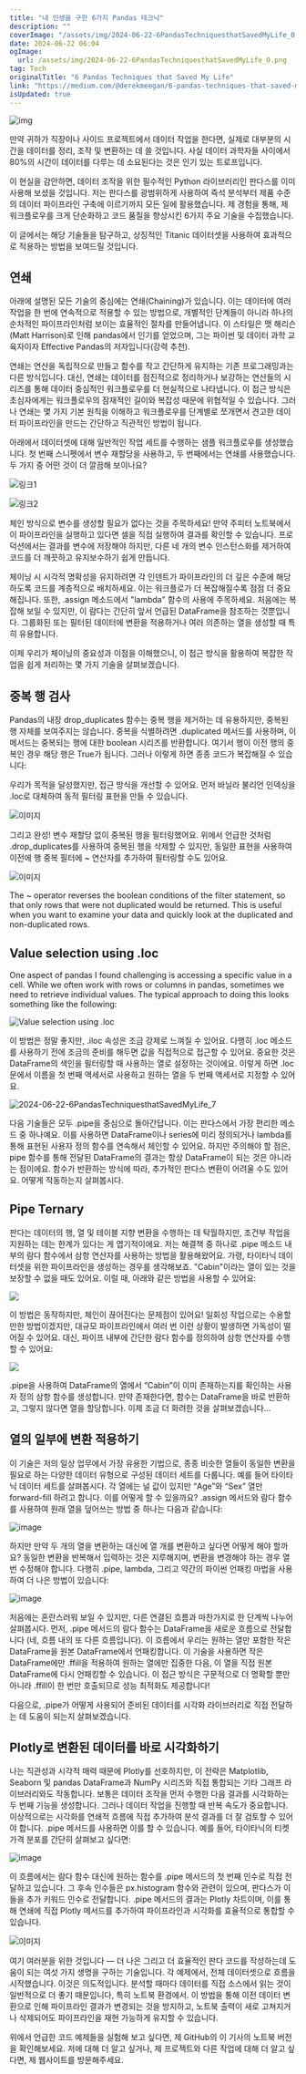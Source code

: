 ```yaml
---
title: "내 인생을 구한 6가지 Pandas 테크닉"
description: ""
coverImage: "/assets/img/2024-06-22-6PandasTechniquesthatSavedMyLife_0.png"
date: 2024-06-22 06:04
ogImage:
  url: /assets/img/2024-06-22-6PandasTechniquesthatSavedMyLife_0.png
tag: Tech
originalTitle: "6 Pandas Techniques that Saved My Life"
link: "https://medium.com/@derekmeegan/6-pandas-techniques-that-saved-my-life-0d8fcf7d2c26"
isUpdated: true
---
```


![img](/assets/img/2024-06-22-6PandasTechniquesthatSavedMyLife_0.png)

만약 귀하가 직장이나 사이드 프로젝트에서 데이터 작업을 한다면, 실제로 대부분의 시간을 데이터를 정리, 조작 및 변환하는 데 쓸 것입니다. 사실 데이터 과학자들 사이에서 80%의 시간이 데이터를 다루는 데 소요된다는 것은 인기 있는 트로프입니다.

이 현실을 감안하면, 데이터 조작을 위한 필수적인 Python 라이브러리인 판다스를 이미 사용해 보셨을 것입니다. 저는 판다스를 광범위하게 사용하여 즉석 분석부터 제품 수준의 데이터 파이프라인 구축에 이르기까지 모든 일에 활용했습니다. 제 경험을 통해, 제 워크플로우를 크게 단순화하고 코드 품질을 향상시킨 6가지 주요 기술을 수집했습니다.

이 글에서는 해당 기술들을 탐구하고, 상징적인 Titanic 데이터셋을 사용하여 효과적으로 적용하는 방법을 보여드릴 것입니다.

<!-- seedividend - 사각형 -->

<ins class="adsbygoogle"
     style="display:block"
     data-ad-client="ca-pub-4877378276818686"
     data-ad-slot="1898504329"
     data-ad-format="auto"
     data-full-width-responsive="true"></ins>

<script>
     (adsbygoogle = window.adsbygoogle || []).push({});
</script>

## 연쇄

아래에 설명된 모든 기술의 중심에는 연쇄(Chaining)가 있습니다. 이는 데이터에 여러 작업을 한 번에 연속적으로 적용할 수 있는 방법으로, 개별적인 단계들이 아니라 하나의 순차적인 파이프라인처럼 보이는 효율적인 절차를 만들어냅니다. 이 스타일은 맷 해리슨(Matt Harrison)로 인해 pandas에서 인기를 얻었으며, 그는 파이썬 및 데이터 과학 교육자이자 Effective Pandas의 저자입니다(강력 추천).

연쇄는 연산을 독립적으로 만들고 함수를 작고 간단하게 유지하는 기존 프로그래밍과는 다른 방식입니다. 대신, 연쇄는 데이터를 점진적으로 정리하거나 보강하는 연산들의 시리즈를 통해 데이터 중심적인 워크플로우를 더 현실적으로 나타냅니다. 이 접근 방식은 초심자에게는 워크플로우의 잠재적인 길이와 복잡성 때문에 위협적일 수 있습니다. 그러나 연쇄는 몇 가지 기본 원칙을 이해하고 워크플로우를 단계별로 쪼개면서 견고한 데이터 파이프라인을 만드는 간단하고 직관적인 방법이 됩니다.

아래에서 데이터셋에 대해 일반적인 작업 세트를 수행하는 샘플 워크플로우를 생성했습니다. 첫 번째 스니펫에서 변수 재할당을 사용하고, 두 번째에서는 연쇄를 사용했습니다. 두 가지 중 어떤 것이 더 깔끔해 보이나요?

<!-- seedividend - 사각형 -->

<ins class="adsbygoogle"
     style="display:block"
     data-ad-client="ca-pub-4877378276818686"
     data-ad-slot="1898504329"
     data-ad-format="auto"
     data-full-width-responsive="true"></ins>

<script>
     (adsbygoogle = window.adsbygoogle || []).push({});
</script>

![링크1](/assets/img/2024-06-22-6PandasTechniquesthatSavedMyLife_1.png)

![링크2](/assets/img/2024-06-22-6PandasTechniquesthatSavedMyLife_2.png)

체인 방식으로 변수를 생성할 필요가 없다는 것을 주목하세요! 만약 주피터 노트북에서 이 파이프라인을 실행하고 있다면 셀을 직접 실행하여 결과를 확인할 수 있습니다. 프로덕션에서는 결과를 변수에 저장해야 하지만, 다른 네 개의 변수 인스턴스화를 제거하여 코드를 더 깨끗하고 유지보수하기 쉽게 만듭니다.

체이닝 시 시각적 명확성을 유지하려면 각 인덴트가 파이프라인의 더 깊은 수준에 해당하도록 코드를 계층적으로 배치하세요. 이는 워크플로가 더 복잡해질수록 점점 더 중요해집니다. 또한, .assign 메소드에서 "lambda" 함수의 사용에 주목하세요. 처음에는 복잡해 보일 수 있지만, 이 람다는 간단히 앞서 언급된 DataFrame을 참조하는 것뿐입니다. 그룹화된 또는 필터된 데이터에 변환을 적용하거나 여러 의존하는 열을 생성할 때 특히 유용합니다.

<!-- seedividend - 사각형 -->

<ins class="adsbygoogle"
     style="display:block"
     data-ad-client="ca-pub-4877378276818686"
     data-ad-slot="1898504329"
     data-ad-format="auto"
     data-full-width-responsive="true"></ins>

<script>
     (adsbygoogle = window.adsbygoogle || []).push({});
</script>

이제 우리가 체이닝의 중요성과 이점을 이해했으니, 이 접근 방식을 활용하여 복잡한 작업을 쉽게 처리하는 몇 가지 기술을 살펴보겠습니다.

## 중복 행 검사

Pandas의 내장 drop_duplicates 함수는 중복 행을 제거하는 데 유용하지만, 중복된 행 자체를 보여주지는 않습니다. 중복을 식별하려면 .duplicated 메서드를 사용하며, 이 메서드는 중복되는 행에 대한 boolean 시리즈를 반환합니다. 여기서 행이 이전 행의 중복인 경우 해당 행은 True가 됩니다. 그러나 이렇게 하면 종종 코드가 복잡해질 수 있습니다:

<!-- seedividend - 사각형 -->

<ins class="adsbygoogle"
     style="display:block"
     data-ad-client="ca-pub-4877378276818686"
     data-ad-slot="1898504329"
     data-ad-format="auto"
     data-full-width-responsive="true"></ins>

<script>
     (adsbygoogle = window.adsbygoogle || []).push({});
</script>

우리가 목적을 달성했지만, 접근 방식을 개선할 수 있어요. 먼저 바닐라 불리언 인덱싱을 .loc로 대체하여 동적 필터링 표현을 만들 수 있습니다.

![이미지](/assets/img/2024-06-22-6PandasTechniquesthatSavedMyLife_4.png)

그리고 완성! 변수 재할당 없이 중복된 행을 필터링했어요. 위에서 언급한 것처럼 .drop_duplicates를 사용하여 중복된 행을 삭제할 수 있지만, 동일한 표현을 사용하여 이전에 행 중복 필터에 ~ 연산자를 추가하여 필터링할 수도 있어요.

![이미지](/assets/img/2024-06-22-6PandasTechniquesthatSavedMyLife_5.png)

<!-- seedividend - 사각형 -->

<ins class="adsbygoogle"
     style="display:block"
     data-ad-client="ca-pub-4877378276818686"
     data-ad-slot="1898504329"
     data-ad-format="auto"
     data-full-width-responsive="true"></ins>

<script>
     (adsbygoogle = window.adsbygoogle || []).push({});
</script>

The ~ operator reverses the boolean conditions of the filter statement, so that only rows that were not duplicated would be returned. This is useful when you want to examine your data and quickly look at the duplicated and non-duplicated rows.

## Value selection using .loc

One aspect of pandas I found challenging is accessing a specific value in a cell. While we often work with rows or columns in pandas, sometimes we need to retrieve individual values. The typical approach to doing this looks something like the following:

![Value selection using .loc](/assets/img/2024-06-22-6PandasTechniquesthatSavedMyLife_6.png)

<!-- seedividend - 사각형 -->

<ins class="adsbygoogle"
     style="display:block"
     data-ad-client="ca-pub-4877378276818686"
     data-ad-slot="1898504329"
     data-ad-format="auto"
     data-full-width-responsive="true"></ins>

<script>
     (adsbygoogle = window.adsbygoogle || []).push({});
</script>

이 방법은 정말 좋지만, .iloc 속성은 조금 강제로 느껴질 수 있어요. 다행히 .loc 메소드를 사용하기 전에 조금의 준비를 해두면 값을 직접적으로 접근할 수 있어요. 중요한 것은 DataFrame의 색인을 필터링할 때 사용하는 열로 설정하는 것이에요. 이렇게 하면 .loc 문에서 이름을 첫 번째 액세서로 사용하고 원하는 열을 두 번째 액세서로 지정할 수 있어요.

![2024-06-22-6PandasTechniquesthatSavedMyLife_7](/assets/img/2024-06-22-6PandasTechniquesthatSavedMyLife_7.png)

다음 기술들은 모두 .pipe을 중심으로 돌아간답니다. 이는 판다스에서 가장 편리한 메소드 중 하나예요. 이를 사용하면 DataFrame이나 series에 미리 정의되거나 lambda를 통해 표현된 사용자 정의 함수를 연속해서 체인할 수 있어요. 하지만 주의해야 할 점은, pipe 함수를 통해 전달된 DataFrame의 결과는 항상 DataFrame이 되는 것은 아니라는 점이에요. 함수가 반환하는 방식에 따라, 추가적인 판다스 변환이 어려울 수도 있어요. 어떻게 작동하는지 살펴봅시다.

## Pipe Ternary

<!-- seedividend - 사각형 -->

<ins class="adsbygoogle"
     style="display:block"
     data-ad-client="ca-pub-4877378276818686"
     data-ad-slot="1898504329"
     data-ad-format="auto"
     data-full-width-responsive="true"></ins>

<script>
     (adsbygoogle = window.adsbygoogle || []).push({});
</script>

판다는 데이터의 행, 열 및 테이블 지향 변환을 수행하는 데 탁월하지만, 조건부 작업을 지원하는 데는 한계가 있다는 게 엽기적이에요. 저는 해결책 중 하나로 .pipe 메소드 내부의 람다 함수에서 삼항 연산자를 사용하는 방법을 활용해왔어요. 가령, 타이타닉 데이터셋을 위한 파이프라인을 생성하는 경우를 생각해보죠. "Cabin"이라는 열이 있는 것을 보장할 수 없을 때도 있어요. 이럴 때, 아래와 같은 방법을 사용할 수 있어요:

<img src="/assets/img/2024-06-22-6PandasTechniquesthatSavedMyLife_8.png" />

이 방법은 동작하지만, 체인이 끊어진다는 문제점이 있어요! 일회성 작업으로는 수용할만한 방법이겠지만, 대규모 파이프라인에서 여러 번 이런 상황이 발생하면 가독성이 떨어질 수 있어요. 대신, 파이프 내부에 간단한 람다 함수를 정의하여 삼항 연산자를 수행할 수 있어요:

<img src="/assets/img/2024-06-22-6PandasTechniquesthatSavedMyLife_9.png" />

<!-- seedividend - 사각형 -->

<ins class="adsbygoogle"
     style="display:block"
     data-ad-client="ca-pub-4877378276818686"
     data-ad-slot="1898504329"
     data-ad-format="auto"
     data-full-width-responsive="true"></ins>

<script>
     (adsbygoogle = window.adsbygoogle || []).push({});
</script>

.pipe을 사용하여 DataFrame의 열에서 “Cabin”이 이미 존재하는지를 확인하는 사용자 정의 삼항 함수를 생성합니다. 만약 존재한다면, 함수는 DataFrame을 바로 반환하고, 그렇지 않다면 열을 할당합니다. 이제 조금 더 화려한 것을 살펴보겠습니다...

## 열의 일부에 변환 적용하기

이 기술은 저의 일상 업무에서 가장 유용한 기법으로, 종종 비슷한 열들이 동일한 변환을 필요로 하는 다양한 데이터 유형으로 구성된 데이터 세트를 다룹니다. 예를 들어 타이타닉 데이터 세트를 살펴봅시다. 각 열에는 널 값이 있지만 “Age”와 “Sex” 열만 forward-fill 하려고 합니다. 이를 어떻게 할 수 있을까요? .assign 메서드와 람다 함수를 사용하여 원래 열을 덮어쓰는 방법 중 하나는 다음과 같습니다:

![image](/assets/img/2024-06-22-6PandasTechniquesthatSavedMyLife_10.png)

<!-- seedividend - 사각형 -->

<ins class="adsbygoogle"
     style="display:block"
     data-ad-client="ca-pub-4877378276818686"
     data-ad-slot="1898504329"
     data-ad-format="auto"
     data-full-width-responsive="true"></ins>

<script>
     (adsbygoogle = window.adsbygoogle || []).push({});
</script>

하지만 만약 두 개의 열을 변환하는 대신에 열 개를 변환하고 싶다면 어떻게 해야 할까요? 동일한 변환을 반복해서 입력하는 것은 지루해지며, 변환을 변경해야 하는 경우 열 번 수정해야 합니다. 다행히 .pipe, lambda, 그리고 약간의 파이썬 언패킹 마법을 사용하여 더 나은 방법이 있습니다:

![image](/assets/img/2024-06-22-6PandasTechniquesthatSavedMyLife_11.png)

처음에는 혼란스러워 보일 수 있지만, 다른 연결된 흐름과 마찬가지로 한 단계씩 나누어 살펴봅시다. 먼저, .pipe 메서드의 람다 함수는 DataFrame을 새로운 흐름으로 전달합니다 (네, 흐름 내의 또 다른 흐름입니다). 이 흐름에서 우리는 원하는 열만 포함한 작은 DataFrame을 원본 DataFrame에서 언패킹합니다. 이 기술을 사용하면 작은 DataFrame에만 .ffill을 적용하여 원하는 열에만 집중한 다음, 이 열을 직접 원본 DataFrame에 다시 언패킹할 수 있습니다. 이 접근 방식은 구문적으로 더 명확할 뿐만 아니라 .ffill이 한 번만 호출되므로 성능 최적화도 제공합니다!

다음으로, .pipe가 어떻게 사용되어 준비된 데이터를 시각화 라이브러리로 직접 전달하는 데 도움이 되는지 살펴보겠습니다.

<!-- seedividend - 사각형 -->

<ins class="adsbygoogle"
     style="display:block"
     data-ad-client="ca-pub-4877378276818686"
     data-ad-slot="1898504329"
     data-ad-format="auto"
     data-full-width-responsive="true"></ins>

<script>
     (adsbygoogle = window.adsbygoogle || []).push({});
</script>

## Plotly로 변환된 데이터를 바로 시각화하기

나는 직관성과 시각적 매력 때문에 Plotly를 선호하지만, 이 전략은 Matplotlib, Seaborn 및 pandas DataFrame과 NumPy 시리즈와 직접 통합되는 기타 그래프 라이브러리와도 작동합니다. 보통은 데이터 조작을 먼저 수행한 다음 결과를 시각화하는 두 번째 기능을 생성합니다. 그러나 데이터 작업을 진행할 때 반복 속도가 중요합니다. 이상적으로는 시각화를 연쇄적 흐름에 직접 추가하여 분석 결과를 더 잘 검토할 수 있어야 합니다. .pipe 메서드를 사용하면 이를 할 수 있습니다. 예를 들어, 타이타닉의 티켓 가격 분포를 간단히 살펴보고 싶다면:

![image](/assets/img/2024-06-22-6PandasTechniquesthatSavedMyLife_12.png)

이 흐름에서는 람다 함수 대신에 원하는 함수를 .pipe 메서드의 첫 번째 인수로 직접 전달하고 있습니다. 그 후속 인수들은 px.histogram 함수와 관련이 있으며, 판다스가 이들을 추가 키워드 인수로 전달합니다. .pipe 메서드의 결과는 Plotly 차트이며, 이를 통해 연쇄에 직접 Plotly 메서드를 추가하여 파이프라인과 시각화를 효율적으로 통합할 수 있습니다.

<!-- seedividend - 사각형 -->

<ins class="adsbygoogle"
     style="display:block"
     data-ad-client="ca-pub-4877378276818686"
     data-ad-slot="1898504329"
     data-ad-format="auto"
     data-full-width-responsive="true"></ins>

<script>
     (adsbygoogle = window.adsbygoogle || []).push({});
</script>

![이미지](/assets/img/2024-06-22-6PandasTechniquesthatSavedMyLife_13.png)

여기 여러분을 위한 것입니다 — 더 나은 그리고 더 효율적인 판다 코드를 작성하는데 도움이 되는 여섯 가지 생명을 구하는 기술입니다. 각 예제에서, 전체 데이터셋으로 흐름을 시작했습니다. 이것은 의도적입니다. 분석할 때마다 데이터를 직접 소스에서 읽는 것이 일반적으로 더 좋기 때문입니다, 특히 노트북 환경에서. 이 방법을 통해 이전 데이터 변환으로 인해 파이프라인 결과가 변경되는 것을 방지하고, 노트북 출력이 새로 고쳐지거나 삭제되어도 파이프라인을 재현 가능하게 유지할 수 있습니다.

위에서 언급한 코드 예제들을 실험해 보고 싶다면, 제 GitHub의 이 기사의 노트북 버전을 확인해보세요. 저에 대해 더 알고 싶거나, 제 프로젝트와 다른 작업에 대해 더 알고 싶다면, 제 웹사이트를 방문해주세요.
